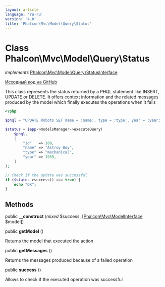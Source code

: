 ```yaml
---
layout: article
language: 'ru-ru'
version: '4.0'
title: 'Phalcon\Mvc\Model\Query\Status'
---
```


# Class **Phalcon\Mvc\Model\Query\Status**

*implements* [Phalcon\Mvc\Model\Query\StatusInterface](api/Phalcon_Mvc_Model_Query_StatusInterface)

<a href="https://github.com/phalcon/cphalcon/tree/v4.0.0/phalcon/mvc/model/query/status.zep" class="btn btn-default btn-sm">Исходный код на GitHub</a>

This class represents the status returned by a PHQL statement like INSERT, UPDATE or DELETE. It offers context information and the related messages produced by the model which finally executes the operations when it fails

```php
<?php

$phql = "UPDATE Robots SET name = :name:, type = :type:, year = :year: WHERE id = :id:";

$status = $app->modelsManager->executeQuery(
    $phql,
    [
        "id"   => 100,
        "name" => "Astroy Boy",
        "type" => "mechanical",
        "year" => 1959,
    ]
);

// Check if the update was successful
if ($status->success() === true) {
    echo "OK";
}

```

## Methods

public **__construct** (*mixed* $success, [[Phalcon\Mvc\ModelInterface](api/Phalcon_Mvc_ModelInterface) $model])

public **getModel** ()

Returns the model that executed the action

public **getMessages** ()

Returns the messages produced because of a failed operation

public **success** ()

Allows to check if the executed operation was successful